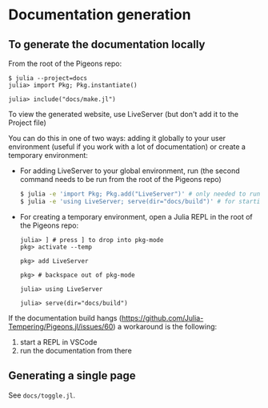 # Documentation generation

## To generate the documentation locally

From the root of the Pigeons repo:

```julia-repl
$ julia --project=docs
julia> import Pkg; Pkg.instantiate()

julia> include("docs/make.jl")
```

To view the generated website, use LiveServer (but don't add it to the Project file)

You can do this in one of two ways: adding it globally to your user environment
(useful if you work with a lot of documentation) or create a temporary environment:

- For adding LiveServer to your global environment, run (the second command
  needs to be run from the root of the Pigeons repo)

  ```sh
  $ julia -e 'import Pkg; Pkg.add("LiveServer")' # only needed to run once
  $ julia -e 'using LiveServer; serve(dir="docs/build")' # for starting the docs server
  ```

- For creating a temporary environment, open a Julia REPL in the root of the
  Pigeons repo:

  ```julia-repo
  julia> ] # press ] to drop into pkg-mode
  pkg> activate --temp

  pkg> add LiveServer

  pkg> # backspace out of pkg-mode

  julia> using LiveServer

  julia> serve(dir="docs/build")
  ```

If the documentation build hangs (https://github.com/Julia-Tempering/Pigeons.jl/issues/60)
a workaround is the following: 

1. start a REPL in VSCode
2. run the documentation from there

## Generating a single page

See `docs/toggle.jl`.
